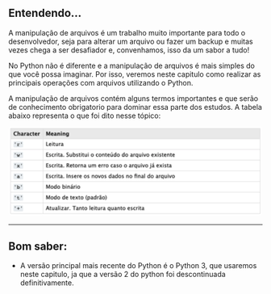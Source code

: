## Entendendo...

<p>
    A manipulação de arquivos é um trabalho muito importante para todo o desenvolvedor, seja para alterar um arquivo ou fazer um backup e muitas vezes chega a ser desafiador e, convenhamos, isso da um sabor a tudo! 
</p>
<p>
    No Python não é diferente e a manipulação de arquivos é mais simples do que você possa imaginar. Por isso, veremos neste capitulo como realizar as principais operações com arquivos utilizando o Python.
</p>
<p>
    A manipulação de arquivos contém alguns termos importantes e que serão de conhecimento obrigatorio para dominar essa parte dos estudos. A tabela abaixo representa o que foi dito nesse tópico:
</p>
<p align="center">
    <img src="assets/tabela-informativa.png" width="500px" alt="Tabela informativa">
</p>
<hr>

## Bom saber: 

- A versão principal mais recente do Python é o Python 3, que usaremos neste capitulo, ja que a versão 2 do python foi descontinuada definitivamente.
